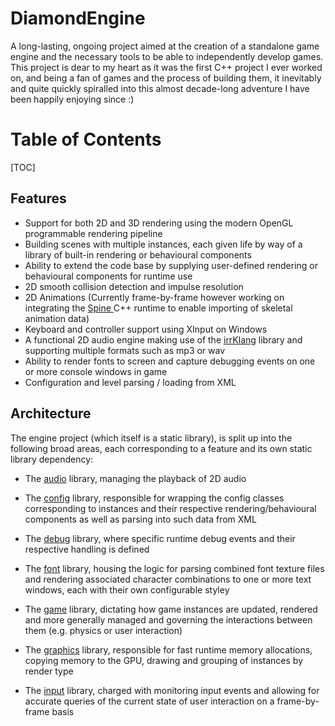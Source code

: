 # DiamondEngine

A long-lasting, ongoing project aimed at the creation of a standalone game engine and the necessary tools to be able to independently develop games. This project is dear to my heart as it was the first C++ project I ever worked on, and being a fan of games and the process of building them, it inevitably and quite quickly spiralled into this almost decade-long adventure I have been happily enjoying since :)

# Table of Contents

[TOC]

## Features

- Support for both 2D and 3D rendering using the modern OpenGL programmable rendering pipeline
- Building scenes with multiple instances, each given life by way of a library of built-in rendering or behavioural components
- Ability to extend the code base by supplying user-defined rendering or behavioural components for runtime use
- 2D smooth collision detection and impulse resolution
- 2D Animations (Currently frame-by-frame however working on integrating the [Spine
](https://esotericsoftware.com/) C++ runtime to enable importing of skeletal animation data)
- Keyboard and controller support using XInput on Windows
- A functional 2D audio engine making use of the [irrKlang](https://www.ambiera.com/irrklang/) library and supporting multiple formats such as mp3 or wav
- Ability to render fonts to screen and capture debugging events on one or more console windows in game
- Configuration and level parsing / loading from XML

## Architecture

The engine project (which itself is a static library), is split up into the following broad areas, each corresponding to a feature and its own static library dependency:

- The [audio](https://github.com/KarimTakieddine/DiamondEngine/tree/master/lib/audio) library, managing the playback of 2D audio<br />

- The [config](https://github.com/KarimTakieddine/DiamondEngine/tree/master/lib/config) library, responsible for wrapping the config classes corresponding to instances and their respective rendering/behavioural components as well as parsing into such data from XML<br />

- The [debug](https://github.com/KarimTakieddine/DiamondEngine/tree/master/lib/debug) library, where specific runtime debug events and their respective handling is defined<br />

- The [font](https://github.com/KarimTakieddine/DiamondEngine/tree/master/lib/font) library, housing the logic for parsing combined font texture files and rendering associated character combinations to one or more text windows, each with their own configurable styley<br />

- The [game](https://github.com/KarimTakieddine/DiamondEngine/tree/master/lib/game) library,  dictating how game instances are updated, rendered and more generally managed and governing the interactions between them (e.g. physics or user interaction)<br />

- The [graphics](https://github.com/KarimTakieddine/DiamondEngine/tree/master/lib/graphics) library, responsible for fast runtime memory allocations, copying memory to the GPU, drawing and grouping of instances by render type<br />

- The [input](https://github.com/KarimTakieddine/DiamondEngine/tree/master/lib/input) library, charged with monitoring input events and allowing for accurate queries of the current state of user interaction on a frame-by-frame basis<br />